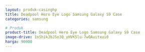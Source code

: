 ```yaml
---
layout: produk-casinghp
title: Deadpool Hero Eye Logo Samsung Galaxy S9 Case
categories: samsung

# Produk
product-title: Deadpool Hero Eye Logo Samsung Galaxy S9 Case
image-drive: 1oShikJbJ5n3Q_yHVK5lu-7wQAuitxui0
harga: 90000
---
```

